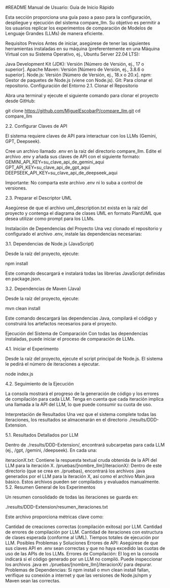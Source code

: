 #README
Manual de Usuario: Guía de Inicio Rápido

Esta sección proporciona una guía paso a paso para la configuración, despliegue y ejecución del sistema compare_llm. Su objetivo es permitir a los usuarios replicar los experimentos de comparación de Modelos de Lenguaje Grandes (LLMs) de manera eficiente.

Requisitos Previos
Antes de iniciar, asegúrese de tener las siguientes herramientas instaladas en su máquina (preferentemente en una Máquina Virtual con su Sistema Operativo, ej., Ubuntu Server 22.04 LTS):

Java Development Kit (JDK): Versión [Número de Versión, ej., 17 o superior].
Apache Maven: Versión [Número de Versión, ej., 3.8.6 o superior].
Node.js: Versión [Número de Versión, ej., 18.x o 20.x].
npm: Gestor de paquetes de Node.js (viene con Node.js).
Git: Para clonar el repositorio.
Configuración del Entorno
2.1. Clonar el Repositorio

Abra una terminal y ejecute el siguiente comando para clonar el proyecto desde GitHub:

git clone https://github.com/MiguelEscobarP/compare_llm.git
cd compare_llm

2.2. Configurar Claves de API

El sistema requiere claves de API para interactuar con los LLMs (Gemini, GPT, Deepseek).

Cree un archivo llamado .env en la raíz del directorio compare_llm.
Edite el archivo .env y añada sus claves de API con el siguiente formato:
GEMINI_API_KEY=su_clave_api_de_gemini_aqui
GPT_API_KEY=su_clave_api_de_gpt_aqui
DEEPSEEK_API_KEY=su_clave_api_de_deepseek_aqui

Importante: No comparta este archivo .env ni lo suba a control de versiones.

2.3. Preparar el Descriptor UML

Asegúrese de que el archivo uml_description.txt exista en la raíz del proyecto y contenga el diagrama de clases UML en formato PlantUML que desea utilizar como prompt para los LLMs.

Instalación de Dependencias del Proyecto
Una vez clonado el repositorio y configurado el archivo .env, instale las dependencias necesarias:

3.1. Dependencias de Node.js (JavaScript)

Desde la raíz del proyecto, ejecute:

npm install

Este comando descargará e instalará todas las librerías JavaScript definidas en package.json.

3.2. Dependencias de Maven (Java)

Desde la raíz del proyecto, ejecute:

mvn clean install

Este comando descargará las dependencias Java, compilará el código y construirá los artefactos necesarios para el proyecto.

Ejecución del Sistema de Comparación
Con todas las dependencias instaladas, puede iniciar el proceso de comparación de LLMs.

4.1. Iniciar el Experimento

Desde la raíz del proyecto, ejecute el script principal de Node.js. El sistema le pedirá el número de iteraciones a ejecutar.

node index.js

4.2. Seguimiento de la Ejecución

La consola mostrará el progreso de la generación de código y los errores de compilación para cada LLM. Tenga en cuenta que cada iteración implica una llamada a la API del LLM, lo que puede consumir su cuota de uso.

Interpretación de Resultados
Una vez que el sistema complete todas las iteraciones, los resultados se almacenarán en el directorio ./results/DDD-Extension.

5.1. Resultados Detallados por LLM

Dentro de ./results/DDD-Extension/, encontrará subcarpetas para cada LLM (ej., /gpt, /gemini, /deepseek). En cada una:

iteracionX.txt: Contiene la respuesta textual cruda obtenida de la API del LLM para la iteración X.
/pruebas/[nombre_llm]/iteracionX/: Dentro de este directorio (que se crea en ./pruebas), encontrará los archivos .java generados por el LLM para la iteración X, así como el archivo Main.java básico. Estos archivos pueden ser compilados y evaluados manualmente.
5.2. Resumen General de los Experimentos

Un resumen consolidado de todas las iteraciones se guarda en:

./results/DDD-Extension/resumen_iteraciones.txt

Este archivo proporciona métricas clave como:

Cantidad de creaciones correctas (compilación exitosa) por LLM.
Cantidad de errores de compilación por LLM.
Cantidad de iteraciones con estructura de clases esperada (conforme al UML).
Tiempos totales de ejecución por LLM.
Posibles Problemas y Soluciones
Errores de API: Asegúrese de que sus claves API en .env sean correctas y que no haya excedido las cuotas de uso de las APIs de los LLMs.
Errores de Compilación: El log en la consola indicará si el código generado por un LLM no compiló. Puede inspeccionar los archivos .java en ./pruebas/[nombre_llm]/iteracionX/ para depurar.
Problemas de Dependencias: Si npm install o mvn clean install fallan, verifique su conexión a internet y que las versiones de Node.js/npm y Maven sean las correctas.
